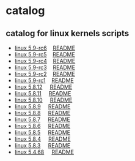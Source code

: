 # catalog
 
## catalog for linux kernels scripts
- [linux 5.9-rc6](https://github.com/HexaOneOfficial/ubuntumainline/tree/master/catalog/5.9-rc6)&nbsp;&nbsp;&nbsp;&nbsp;[README](https://github.com/HexaOneOfficial/ubuntumainline/blob/master/catalog/5.9-rc6/README.md)
- [linux 5.9-rc5](https://github.com/HexaOneOfficial/ubuntumainline/tree/master/catalog/5.9-rc5)&nbsp;&nbsp;&nbsp;&nbsp;[README](https://github.com/HexaOneOfficial/ubuntumainline/blob/master/catalog/5.9-rc5/README.md)
- [linux 5.9-rc4](https://github.com/HexaOneOfficial/ubuntumainline/tree/master/catalog/5.9-rc4)&nbsp;&nbsp;&nbsp;&nbsp;[README](https://github.com/HexaOneOfficial/ubuntumainline/blob/master/catalog/5.9-rc4/README.md)
- [linux 5.9-rc3](https://github.com/HexaOneOfficial/ubuntumainline/tree/master/catalog/5.9-rc3)&nbsp;&nbsp;&nbsp;&nbsp;[README](https://github.com/HexaOneOfficial/ubuntumainline/blob/master/catalog/5.9-rc3/README.md)
- [linux 5.9-rc2](https://github.com/HexaOneOfficial/ubuntumainline/tree/master/catalog/5.9-rc2)&nbsp;&nbsp;&nbsp;&nbsp;[README](https://github.com/HexaOneOfficial/ubuntumainline/blob/master/catalog/5.9-rc2/README.md)
- [linux 5.9-rc1](https://github.com/HexaOneOfficial/ubuntumainline/tree/master/catalog/5.9-rc1)&nbsp;&nbsp;&nbsp;&nbsp;[README](https://github.com/HexaOneOfficial/ubuntumainline/blob/master/catalog/5.9-rc1/README.md)
- [linux 5.8.12](https://github.com/HexaOneOfficial/ubuntumainline/tree/master/catalog/5.8.12)&nbsp;&nbsp;&nbsp;&nbsp;&nbsp;[README](https://github.com/HexaOneOfficial/ubuntumainline/blob/master/catalog/5.8.12/README.md)
- [linux 5.8.11](https://github.com/HexaOneOfficial/ubuntumainline/tree/master/catalog/5.8.11)&nbsp;&nbsp;&nbsp;&nbsp;&nbsp;[README](https://github.com/HexaOneOfficial/ubuntumainline/blob/master/catalog/5.8.11/README.md)
- [linux 5.8.10](https://github.com/HexaOneOfficial/ubuntumainline/tree/master/catalog/5.8.10)&nbsp;&nbsp;&nbsp;&nbsp;&nbsp;[README](https://github.com/HexaOneOfficial/ubuntumainline/blob/master/catalog/5.8.10/README.md)
- [linux 5.8.9](https://github.com/HexaOneOfficial/ubuntumainline/tree/master/catalog/5.8.9)&nbsp;&nbsp;&nbsp;&nbsp;&nbsp;[README](https://github.com/HexaOneOfficial/ubuntumainline/blob/master/catalog/5.8.9/README.md)
- [linux 5.8.8](https://github.com/HexaOneOfficial/ubuntumainline/tree/master/catalog/5.8.8)&nbsp;&nbsp;&nbsp;&nbsp;&nbsp;[README](https://github.com/HexaOneOfficial/ubuntumainline/blob/master/catalog/5.8.8/README.md)
- [linux 5.8.7](https://github.com/HexaOneOfficial/ubuntumainline/tree/master/catalog/5.8.7)&nbsp;&nbsp;&nbsp;&nbsp;&nbsp;[README](https://github.com/HexaOneOfficial/ubuntumainline/blob/master/catalog/5.8.7/README.md)
- [linux 5.8.6](https://github.com/HexaOneOfficial/ubuntumainline/tree/master/catalog/5.8.6)&nbsp;&nbsp;&nbsp;&nbsp;&nbsp;[README](https://github.com/HexaOneOfficial/ubuntumainline/blob/master/catalog/5.8.6/README.md)
- [linux 5.8.5](https://github.com/HexaOneOfficial/ubuntumainline/tree/master/catalog/5.8.5)&nbsp;&nbsp;&nbsp;&nbsp;&nbsp;[README](https://github.com/HexaOneOfficial/ubuntumainline/blob/master/catalog/5.8.5/README.md)
- [linux 5.8.4](https://github.com/HexaOneOfficial/ubuntumainline/tree/master/catalog/5.8.4)&nbsp;&nbsp;&nbsp;&nbsp;&nbsp;[README](https://github.com/HexaOneOfficial/ubuntumainline/blob/master/catalog/5.8.4/README.md)
- [linux 5.8.3](https://github.com/HexaOneOfficial/ubuntumainline/tree/master/catalog/5.8.3)&nbsp;&nbsp;&nbsp;&nbsp;&nbsp;[README](https://github.com/HexaOneOfficial/ubuntumainline/blob/master/catalog/5.8.3/README.md)
- [linux 5.4.68](https://github.com/HexaOneOfficial/ubuntumainline/tree/master/catalog/5.4.68)&nbsp;&nbsp;&nbsp;&nbsp;&nbsp;[README](https://github.com/HexaOneOfficial/ubuntumainline/blob/master/catalog/5.4.68/README.md)
